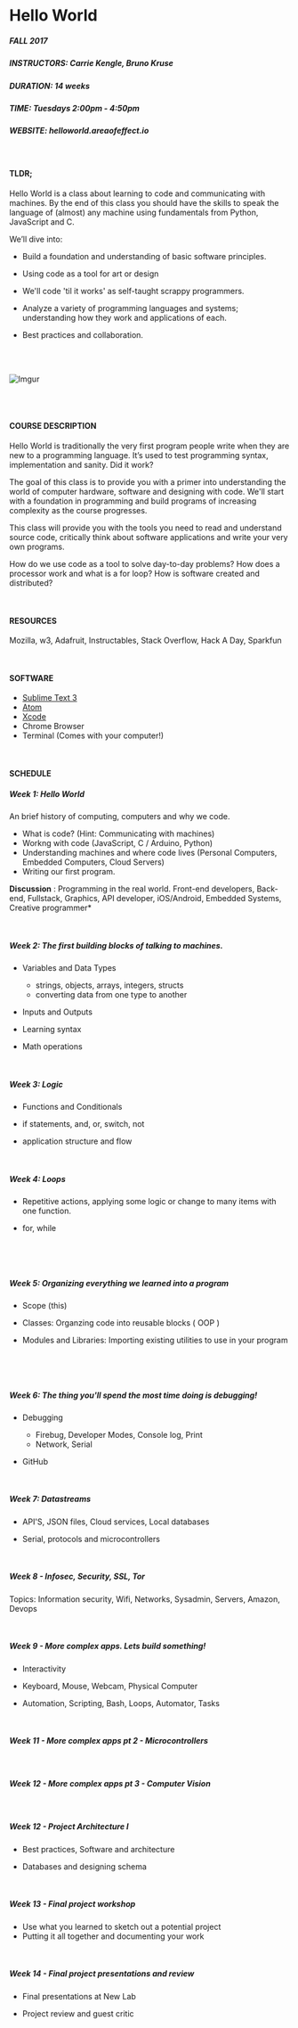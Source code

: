 # Hello World


##### FALL 2017

##### INSTRUCTORS: Carrie Kengle, Bruno Kruse

##### DURATION: 14 weeks

##### TIME: Tuesdays 2:00pm - 4:50pm

##### WEBSITE: helloworld.areaofeffect.io



<br/>


#### TLDR;

Hello World is a class about learning to code and communicating with machines. By the end of this class you should have the skills to speak the language of (almost) any machine using fundamentals from Python, JavaScript and  C.



We’ll dive into:

- Build a foundation and understanding of basic software principles.

- Using code as a tool for art or design

- We'll code 'til it works' as self-taught scrappy programmers.

- Analyze a variety of programming languages and systems; understanding how they work and applications of each.

- Best practices and collaboration.


<br/>
<br/>

![Imgur](http://i.imgur.com/NuVuHRl.jpg)

<br/>
<br/>

#### COURSE DESCRIPTION

Hello World is traditionally the very first program people write when they are new to a programming language.  It’s used to test programming syntax, implementation and sanity. Did it work?

The goal of this class is to provide you with a primer into understanding the world of computer hardware, software and designing with code.  We'll start with a foundation in programming and build programs of increasing complexity as the course progresses.

This class will provide you with the tools you need to read and understand source code, critically think about software applications and write your very own programs.

How do we use code as a tool to solve day-to-day problems? How does a processor work and what is a for loop? How is software created and distributed?


<br/>


#### RESOURCES

Mozilla, w3, Adafruit, Instructables, Stack Overflow, Hack A Day, Sparkfun


<br/>


#### SOFTWARE


- [Sublime Text 3](https://www.sublimetext.com/3)
- [Atom](https://atom.io/)
- [Xcode](https://itunes.apple.com/us/app/xcode/id497799835?mt=12)
- Chrome Browser
- Terminal (Comes with your computer!)

<br/>

#### SCHEDULE

##### Week 1: Hello World

An brief history of computing, computers and why we code.

- What is code? (Hint: Communicating with machines)
- Workng with code (JavaScript, C / Arduino, Python)
- Understanding machines and where code lives (Personal Computers, Embedded Computers, Cloud Servers)
- Writing our first program.


**Discussion** : Programming in the real world. Front-end developers, Back-end, Fullstack, Graphics, API developer, iOS/Android, Embedded Systems, Creative programmer*


<br/>

##### Week 2: The first building blocks of talking to machines.

* Variables and Data Types
  * strings, objects, arrays, integers, structs
  * converting data from one type to another

* Inputs and Outputs

* Learning syntax

* Math operations


​
<br/>

##### Week 3: Logic

- Functions and Conditionals

- if statements, and, or, switch, not

- application structure and flow

<br/>

##### Week 4: Loops

- Repetitive actions, applying some logic or change to many items with one function.

- for, while


  ​
<br/>

##### Week 5: Organizing everything we learned into a program

- Scope (this)

- Classes: Organzing code into reusable blocks ( OOP )

- Modules and Libraries: Importing existing utilities to use in your program


  ​
<br/>

##### Week 6: The thing you'll spend the most time doing is debugging!

- Debugging

  - Firebug, Developer Modes, Console log, Print
  - Network, Serial

- GitHub

​<br/>

##### Week 7: Datastreams

* API'S, JSON files, Cloud services, Local databases

* Serial, protocols and microcontrollers

<br/>

##### Week 8 - Infosec, Security, SSL, Tor

Topics: Information security, Wifi, Networks, Sysadmin, Servers, Amazon, Devops

<br/>

##### Week 9 -  More complex apps. Lets build something!

- Interactivity

- Keyboard, Mouse, Webcam, Physical Computer

- Automation, Scripting, Bash, Loops, Automator, Tasks

<br/>

##### Week 11 - More complex apps pt 2 - Microcontrollers

<br/>

##### Week 12 - More complex apps pt 3 - Computer Vision

<br/>

##### Week 12 - Project Architecture I

- Best practices, Software and architecture

- Databases and designing schema

<br/>

##### Week 13 - Final project workshop
- Use what you learned to sketch out a potential project
- Putting it all together and documenting your work

<br/>

##### Week 14 - Final project presentations and review

- Final presentations at New Lab

- Project review and guest critic
